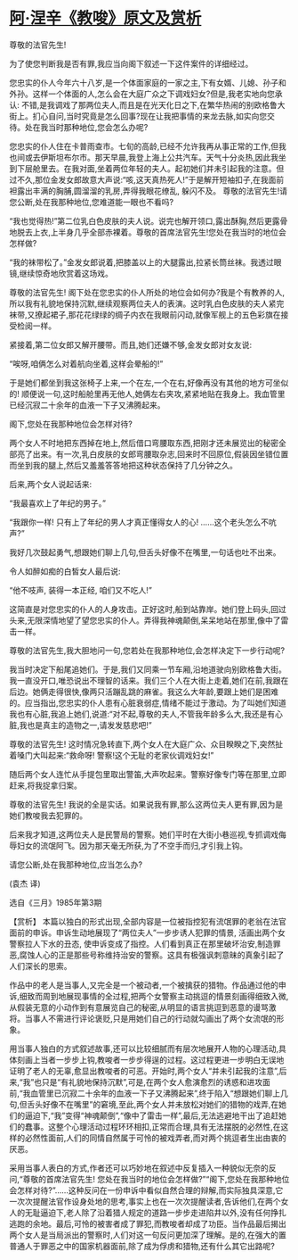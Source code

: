 # [阿·涅辛《教唆》原文及赏析](https://www.vrrw.net/wx/15382.html)

尊敬的法官先生!

为了使您判断我是否有罪,我应当向阁下叙述一下这件案件的详细经过。

您忠实的仆人今年六十八岁,是一个体面家庭的一家之主,下有女婿、儿媳、孙子和外孙。这样一个体面的人,怎么会在大庭广众之下调戏妇女?但是,我老实地向您承认: 不错,是我调戏了那两位夫人,而且是在光天化日之下,在繁华热闹的别欧格鲁大街上。扪心自问,当时究竟是怎么回事?现在让我把事情的来龙去脉,如实向您交待。处在我当时那种地位,您会怎么办呢?

您忠实的仆人住在卡普雨查市。七旬的高龄,已经不允许我再从事正常的工作,但我也间或去伊斯坦布尔市。那天早晨,我登上海上公共汽车。天气十分炎热,因此我坐到下层舱里去。在我对面,坐着两位年轻的夫人。起初她们并未引起我的注意。但过不久,那位金发女郎故意大声说:“咳,这天真热死人!”于是解开短袖扣子,在我面前袒露出丰满的胸脯,圆溜溜的乳房,弄得我眼花缭乱, 躲闪不及。 尊敬的法官先生!请您公断,处在我那种地位,您难道能一眼也不看吗?

“我也觉得热!”第二位乳白色皮肤的夫人说。说完也解开领口,露出酥胸,然后更露骨地脱去上衣,上半身几乎全部赤裸着。尊敬的首席法官先生!您处在我当时的地位会怎样做?

“我的袜带松了。”金发女郎说着,把膝盖以上的大腿露出,拉紧长筒丝袜。我透过眼镜,继续惊奇地欣赏着这场戏。

尊敬的法官先生! 阁下处在您忠实的仆人所处的地位会如何办?我是个有教养的人,所以我有礼貌地保持沉默,继续观察两位夫人的表演。这时乳白色皮肤的夫人紧完袜带,又撩起裙子,那花花绿绿的绸子内衣在我眼前闪动,就像军舰上的五色彩旗在接受检阅一样。

紧接着,第二位女郎又解开腰带。而且,她们还嫌不够,金发女郎对女友说:

“唉呀,咱俩怎么对着航向坐着,这样会晕船的!”

于是她们都坐到我这张椅子上来,一个在左,一个在右,好像再没有其他的地方可坐似的! 顺便说一句,这时船舱里再无他人,她俩左右夹攻,紧紧地贴在我身上。我血管里已经沉寂二十余年的血液一下子又沸腾起来。

阁下,您处在我那种地位会怎样对待?

两个女人不时地把东西掉在地上,然后借口弯腰取东西,把刚才还未展览出的秘密全部亮了出来。有一次,乳白皮肤的女郎弯腰取杂志,回来时不回原位,假装因坐错位置而坐到我的腿上,然后又羞羞答答地把这种状态保持了几分钟之久。

后来,两个女人说起话来:

“我最喜欢上了年纪的男子。”

“我跟你一样! 只有上了年纪的男人才真正懂得女人的心! ……这个老头怎么不吭声?”

我好几次鼓起勇气,想跟她们聊上几句,但舌头好像不在嘴里,一句话也吐不出来。

令人如醉如痴的白皙女人最后说:

“他不吱声, 装得一本正经, 咱们又不吃人!”

这简直是对您忠实的仆人的人身攻击。正好这时,船到站靠岸。她们登上码头,回过头来,无限深情地望了望您忠实的仆人。弄得我神魂颠倒,呆呆地站在那里,像中了雷击一样。

尊敬的法官先生,我大胆地问一句,您若处在我那种地位,会怎样决定下一步行动呢?

我当时决定下船尾追她们。于是,我们又同乘一节车厢,沿地道驶向别欧格鲁大街。我一直没开口,唯恐说出不理智的话来。我们三个人在大街上走着,她们在前,我跟在后边。她俩走得很快,像两只活蹦乱跳的麻雀。我这么大年龄,要跟上她们是困难的。应当指出,您忠实的仆人患有心脏衰弱症,情绪不能过于激动。为了叫她们知道我也有心脏,我追上她们,说道:“对不起,尊敬的夫人,不管我年龄多么大,我还是有心脏,我也是真主的造物之一,请发发慈悲吧!”

尊敬的法官先生! 这时情况急转直下,两个女人在大庭广众、众目睽睽之下,突然扯着嗓门大叫起来:“救命呀! 警察!这个无耻的老家伙调戏妇女!”

随后两个女人连忙从手提包里取出警笛,大声吹起来。警察好像专门等在那里,立即赶来,将我捉拿归案。

尊敬的法官先生! 我说的全是实话。如果说我有罪,那么这两位夫人更有罪,因为是她们教唆我去犯罪的。

后来我才知道,这两位夫人是民警局的警察。她们平时在大街小巷巡视,专抓调戏侮辱妇女的流氓阿飞。因为那天毫无所获,为了不空手而归,才引我上钩。

请您公断,处在我那种地位,应当怎么办?

(袁杰 译)

选自《三月》1985年第3期



【赏析】 本篇以独白的形式出现,全部内容是一位被指控犯有流氓罪的老翁在法官面前的申诉。申诉生动地展现了“两位夫人”一步步诱人犯罪的情景, 活画出两个女警察拉人下水的丑态, 使申诉变成了指控。人们看到真正在那里破坏治安,制造罪恶,腐蚀人心的正是那些号称维持治安的警察。这具有极强讽刺意昧的真象引起了人们深长的思索。

作品中的老人是当事人,又完全是一个被动者,一个被擒获的猎物。作品通过他的申诉,细致而周到地展现事情的全过程,把两个女警察主动挑逗的情景刻画得细致入微,从假装无意的小动作到有意展览自己的秘密,从明显的语言挑逗到恶意的谩骂激将。当事人不需进行评论褒贬,只是用她们自己的行动就勾画出了两个女流氓的形象。

用当事人独白的方式叙述故事,还可以比较细腻而有层次地展开人物的心理活动,具体刻画上当者一步步上钩,教唆者一步步得逞的过程。这过程更进一步明白无误地证明了老人的无辜,愈显出教唆者的可恶。开始时,两个女人“并未引起我的注意”,后来,“我”也只是“有礼貌地保持沉默”,可是,在两个女人愈演愈烈的诱惑和进攻面前,“我血管里已沉寂二十余年的血液一下子又沸腾起来”,终于陷入“想跟她们聊上几句,但舌头好像不在嘴里”的窘境,至此,两个女人并未放松对她们的猎物的戏弄,在她们的逼迫下,“我”变得“神魂颠倒”,“像中了雷击一样”,最后,无法逃避地干出了追赶她们的蠢事。这整个心理活动过程环环相扣,正常而合理,具有无法摆脱的必然性,在这样的必然性面前,人们的同情自然属于可怜的被戏弄者,而对两个挑逗者生出由衷的厌恶。

采用当事人表白的方式,作者还可以巧妙地在叙述中反复插入一种貌似无奈的反问,“尊敬的首席法官先生! 您处在我当时的地位会怎样做?”“阁下,您处在我那种地位会怎样对待?”……这种反问在一份申诉中看似自然合理的辩解,而实际独具深意,它一次次提醒法官作设身处地的思考,事实上也在一次次提醒读者,告诉他们,在两个女人的无耻逼迫下,老人除了沿着猎人规定的道路一步步走进陷井以外,没有任何挣扎逃跑的余地。最后,可怜的被害者成了罪犯,而教唆者却成了功臣。当作品最后揭出两个女人是当局派出的警察时,人们对这一句反问更加深了理解。是的,在强大的置普通人于罪恶之中的国家机器面前,除了成为俘虏和猎物,还有什么其它出路呢?

